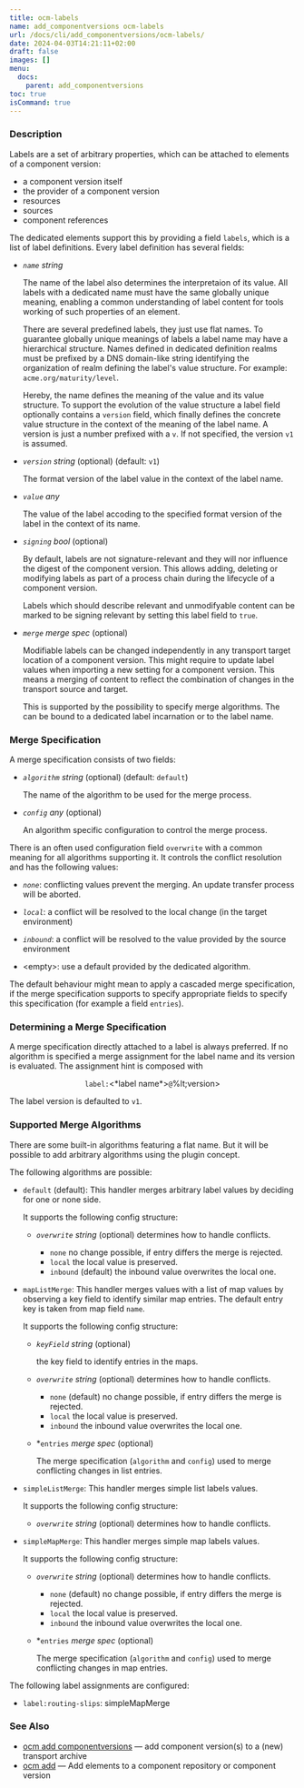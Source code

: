 ```yaml
---
title: ocm-labels
name: add_componentversions ocm-labels
url: /docs/cli/add_componentversions/ocm-labels/
date: 2024-04-03T14:21:11+02:00
draft: false
images: []
menu:
  docs:
    parent: add_componentversions
toc: true
isCommand: true
---
```

### Description


Labels are a set of arbitrary properties, which can be attached to elements
of a component version:
- a component version itself
- the provider of a component version
- resources
- sources
- component references

The dedicated elements support this by providing a field <code>labels</code>,
which is a list of label definitions. Every label definition has several fields:

- *<code>name</code>* *string* 

  The name of the label also determines the interpretaion of its value. All labels
  with a dedicated name must have the same globally unique meaning, enabling a
  common understanding of label content for tools working of such properties of an
  element.

  There are several predefined labels, they just use flat names. To guarantee
  globally unique meanings of labels a label name may have a hierarchical
  structure. Names defined in dedicated definition realms must be prefixed by
  a DNS domain-like string identifying the organization of realm defining the
  label's value structure. For example: <code>acme.org/maturity/level</code>.

  Hereby, the name defines the meaning of the value and its value structure.
  To support the evolution of the value structure a label field optionally
  contains a <code>version</code> field, which finally defines the concrete
  value structure in the context of the meaning of the label name. A version
  is just a number prefixed with a <code>v</code>. If not specified, the
  version <code>v1</code> is assumed.

- *<code>version</code>* *string* (optional) (default: <code>v1</code>)

  The format version of the label value in the context of the label name.

- *<code>value</code>* *any*

  The value of the label accoding to the specified format version of the
  label in the context of its name.

- *<code>signing</code>* *bool* (optional)

  By default, labels are not signature-relevant and they will nor influence the
  digest of the component version. This allows adding, deleting or modifying
  labels as part of a process chain during the lifecycle of a component version.

  Labels which should describe relevant and unmodifyable content can be marked
  to be signing relevant by setting this label field to <code>true</code>.

- *<code>merge</code>* *merge spec* (optional)
  
  Modifiable labels can be changed independently in any transport target
  location of a component version. This might require to update label values
  when importing a new setting for a component version. This means a merging
  of content to reflect the combination of changes in the transport source and
  target.

  This is supported by the possibility to specify merge algorithms.
  The can be bound to a dedicated label incarnation or to the label name.

### Merge Specification

A merge specification consists of two fields:

- *<code>algorithm</code>* *string* (optional) (default: <code>default</code>)

  The name of the algorithm to be used for the merge process.

- *<code>config</code>* *any* (optional)

  An algorithm specific configuration to control the merge process.

There is an often used configuration field <code>overwrite</code> with a common
meaning for all algorithms supporting it. It controls the conflict resolution
and has the following values:

- *<code>none</code>*: conflicting values prevent the merging. An update
  transfer process will be aborted.

- *<code>local</code>*: a conflict will be resolved to the local change
  (in the target environment)

- *<code>inbound</code>*: a conflict will be resolved to the value provided
  by the source environment

- &lt;empty>: use a default provided by the dedicated algorithm.

The default behaviour might mean to apply a cascaded merge specification, if
the merge specification supports to specify appropriate fields to specify
this specification (for example a field <code>entries</code>).

### Determining a Merge Specification

A merge specification directly attached to a label is always preferred.
If no algorithm is specified a merge assignment for the label name and
its version is evaluated. The assignment hint is composed with

<center>
 <code>label:</code>&lt;*label name*><code>@</code>%lt;version>
</center>

The label version is defaulted to <code>v1</code>.

### Supported Merge Algorithms

There are some built-in algorithms featuring a flat name. But it will be
possible to add arbitrary algorithms using the plugin concept. 

The following algorithms are possible:
  - <code>default</code> (default): This handler merges arbitrary label values by deciding for
    one or none side.
    
    It supports the following config structure:
    - *<code>overwrite</code>* *string* (optional) determines how to handle conflicts.
    
      - <code>none</code> no change possible, if entry differs the merge is rejected.
      - <code>local</code> the local value is preserved.
      - <code>inbound</code> (default) the inbound value overwrites the local one.
    

  - <code>mapListMerge</code>: This handler merges values with a list of map values by observing a key field
    to identify similar map entries.
    The default entry key is taken from map field <code>name</code>.
    
    It supports the following config structure:
    - *<code>keyField</code>* *string* (optional)
    
      the key field to identify entries in the maps.
    
    - *<code>overwrite</code>* *string* (optional) determines how to handle conflicts.
    
      - <code>none</code> (default) no change possible, if entry differs the merge is rejected.
      - <code>local</code> the local value is preserved.
      - <code>inbound</code> the inbound value overwrites the local one.
    
    - *<code>entries</code> *merge spec* (optional)
    
      The merge specification (<code>algorithm</code> and <code>config</code>) used to merge conflicting
      changes in list entries.
    

  - <code>simpleListMerge</code>: This handler merges simple list labels values.
    
    It supports the following config structure:
    - *<code>overwrite</code>* *string* (optional) determines how to handle conflicts.
    
    

  - <code>simpleMapMerge</code>: This handler merges simple map labels values.
    
    It supports the following config structure:
    - *<code>overwrite</code>* *string* (optional) determines how to handle conflicts.
    
      - <code>none</code> (default) no change possible, if entry differs the merge is rejected.
      - <code>local</code> the local value is preserved.
      - <code>inbound</code> the inbound value overwrites the local one.
    
    - *<code>entries</code> *merge spec* (optional)
    
      The merge specification (<code>algorithm</code> and <code>config</code>) used to merge conflicting
      changes in map entries.
    



The following label assignments are configured:
  - <code>label:routing-slips</code>: simpleMapMerge


### See Also

* [ocm add componentversions](/docs/cli/add/componentversions)	 &mdash; add component version(s) to a (new) transport archive
* [ocm add](/docs/cli/add)	 &mdash; Add elements to a component repository or component version

